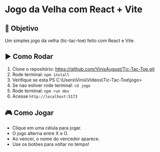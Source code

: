# Jogo da Velha com React + Vite

## 🎯 Objetivo
Um simples jogo da velha (tic-tac-toe) feito com React e Vite.

## ▶️ Como Rodar
1. Clone o repositório:
   https://github.com/VinisAugust/Tic-Tac-Toe.git
2. Rode terminal: `npm install`
3. Verifique se esta
    PS C:\Users\Vinis\Videos\Tic-Tac-Toe\jogo>
4. Se nao estiver rode terminal: `cd jogo`
7. Rode terminal:  `npm run dev`
8. Acesse `http://localhost:5173`

## 🎮 Como Jogar
- Clique em uma célula para jogar.
- O jogo alterna entre X e O.
- Ao vencer, o nome do vencedor aparece.
- Use os botões para voltar no tempo!
